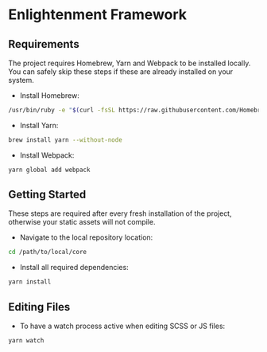 Enlightenment Framework
=======================

Requirements
------------

The project requires Homebrew, Yarn and Webpack to be installed locally. You can safely skip these steps if these are already installed on your system.

* Install Homebrew:

```bash
/usr/bin/ruby -e "$(curl -fsSL https://raw.githubusercontent.com/Homebrew/install/master/install)"
```

* Install Yarn:

```bash
brew install yarn --without-node
```

* Install Webpack:

```bash
yarn global add webpack
```

Getting Started
---------------

These steps are required after every fresh installation of the project, otherwise your static assets will not compile.

* Navigate to the local repository location:

```bash
cd /path/to/local/core
```

* Install all required dependencies:

```bash
yarn install
```

Editing Files
-------------

* To have a watch process active when editing SCSS or JS files:

```bash
yarn watch
```
